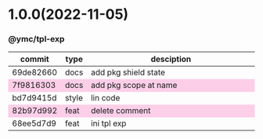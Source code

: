 <a name="1.0.0"></a>
# 1.0.0(2022-11-05)
### @ymc/tpl-exp
<table><thead><tr><th>commit</th><th>type</th><th style="width:80%">desciption</th></tr></thead><tbody><tr><td><a title="docs(core): add pkg shield state&#10;&#10;update lin,tes state in readme.md&#10;update banner in dist&#10;&#10;generated by ymc@robot" hrel="https://github.com/ymc-github/js-idea/commit/f69de826607f84fb3821cd09d14ee0066ddd06a2"> 69de82660 </a></td>
<td>docs</td>
<td>add pkg shield state</td></tr>
<tr style="background-color:#fdcee8;" ><td><a title="docs(core): add pkg scope at name&#10;&#10;export setClassConstructor and alias&#10;export setClassMethod and alias&#10;export mixClass and alias&#10;export setClassMethodAlias&#10;&#10;generated by ymc@robot" hrel="https://github.com/ymc-github/js-idea/commit/17f9816303affed7df6cf9d56cf31f4ee2c7cbd5"> 7f9816303 </a></td>
<td>docs</td>
<td>add pkg scope at name</td></tr>
<tr><td><a title="style(core): lin code&#10;&#10;thelong.camelize is not a function&#10;&#10;generated by ymc@robot" hrel="https://github.com/ymc-github/js-idea/commit/2bd7d9415d86e15f37b7c8b927be7bad4b887446"> bd7d9415d </a></td>
<td>style</td>
<td>lin code</td></tr>
<tr style="background-color:#fdcee8;" ><td><a title="feat(core): delete comment&#10;&#10;use cjs,esm,umd format&#10;use min version per format&#10;use esm without min as index.js&#10;&#10;generated by ymc@robot" hrel="https://github.com/ymc-github/js-idea/commit/282b97d992a0df9c01b62f284c9f9d3acd307f17"> 82b97d992 </a></td>
<td>feat</td>
<td>delete comment</td></tr>
<tr><td><a title="feat(core): ini tpl exp&#10;&#10;use cjs,esm,umd format&#10;use min version per format&#10;use esm without min as index.js&#10;&#10;generated by ymc@robot" hrel="https://github.com/ymc-github/js-idea/commit/a68ee5d7d9a8dc1f717b68510853d16225cac8f8"> 68ee5d7d9 </a></td>
<td>feat</td>
<td>ini tpl exp</td></tr></tbody></table>